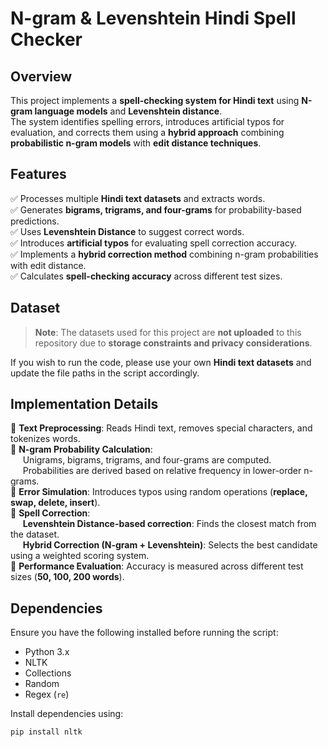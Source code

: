 # N-gram & Levenshtein Hindi Spell Checker  

##  Overview  
This project implements a **spell-checking system for Hindi text** using **N-gram language models** and **Levenshtein distance**.  
The system identifies spelling errors, introduces artificial typos for evaluation, and corrects them using a **hybrid approach** combining **probabilistic n-gram models** with **edit distance techniques**.  

##  Features  
✅ Processes multiple **Hindi text datasets** and extracts words.  
✅ Generates **bigrams, trigrams, and four-grams** for probability-based predictions.  
✅ Uses **Levenshtein Distance** to suggest correct words.  
✅ Introduces **artificial typos** for evaluating spell correction accuracy.  
✅ Implements a **hybrid correction method** combining n-gram probabilities with edit distance.  
✅ Calculates **spell-checking accuracy** across different test sizes.  

##  Dataset  
>  **Note**: The datasets used for this project are **not uploaded** to this repository due to **storage constraints and privacy considerations**.  

If you wish to run the code, please use your own **Hindi text datasets** and update the file paths in the script accordingly.  

##  Implementation Details  
🔹 **Text Preprocessing**: Reads Hindi text, removes special characters, and tokenizes words.  
🔹 **N-gram Probability Calculation**:  
&nbsp;&nbsp;&nbsp;&nbsp; Unigrams, bigrams, trigrams, and four-grams are computed.  
&nbsp;&nbsp;&nbsp;&nbsp; Probabilities are derived based on relative frequency in lower-order n-grams.  
🔹 **Error Simulation**: Introduces typos using random operations (**replace, swap, delete, insert**).  
🔹 **Spell Correction**:  
&nbsp;&nbsp;&nbsp;&nbsp; **Levenshtein Distance-based correction**: Finds the closest match from the dataset.  
&nbsp;&nbsp;&nbsp;&nbsp; **Hybrid Correction (N-gram + Levenshtein)**: Selects the best candidate using a weighted scoring system.  
🔹 **Performance Evaluation**: Accuracy is measured across different test sizes (**50, 100, 200 words**).  

##  Dependencies  
Ensure you have the following installed before running the script:  
- Python 3.x  
- NLTK  
- Collections  
- Random  
- Regex (`re`)  

Install dependencies using:  
```bash
pip install nltk  
